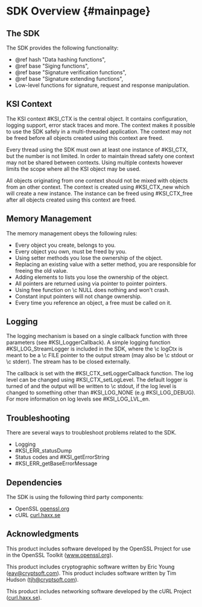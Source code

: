 SDK Overview {#mainpage}
============

The SDK
-------

The SDK provides the following functionality:
* @ref hash "Data hashing functions",
* @ref base "Siging functions",
* @ref base "Signature verification functions",
* @ref base "Signature extending functions",
* Low-level functions for signature, request and response manipulation.

KSI Context
-----------

The KSI context #KSI_CTX is the central object. It contains configuration, logging support, error stack traces and more. The
context makes it possible to use the SDK safely in a multi-threaded application. The context may not be freed before all objects
created using this context are freed.

Every thread using the SDK must own at least one instance of #KSI_CTX, but the number is not limited. In order to maintain thread safety
one context may not be shared between contexts. Using multiple contexts however limits the scope where all the KSI object may be used.

All objects originating from one context should not be mixed with objects from an other context.
The context is created using #KSI_CTX_new which will create a new instance. The instance can be freed using #KSI_CTX_free after all
objects created using this context are freed.

Memory Management
-----------------

The memory management obeys the following rules:
* Every object you create, belongs to you.
* Every object you own, must be freed by you.
* Using setter methods you lose the ownership of the object.
* Replacing an existing value with a setter method, you are responsible for freeing the old value.
* Adding elements to lists you lose the ownership of the object.
* All pointers are returned using via pointer to pointer pointers.
* Using free function on \c NULL does nothing and won't crash.
* Constant input pointers will not change ownership.
* Every time you reference an object, a free must be called on it.

Logging
-------

The logging mechanism is based on a single callback function with three parameters (see #KSI_LoggerCallback). A simple
logging function #KSI_LOG_StreamLogger is included in the SDK, where the \c logCtx is meant to be a \c FILE pointer
to the output stream (may also be \c stdout or \c stderr). The stream has to be closed externally.

The callback is set with the #KSI_CTX_setLoggerCallback function. The log level can be changed using #KSI_CTX_setLogLevel. The
default logger is turned of and the output will be written to \c stdout, if the log level is changed to something other
than #KSI_LOG_NONE (e.g #KSI_LOG_DEBUG). For more information on log levels see #KSI_LOG_LVL_en.

Troubleshooting
---------------

There are several ways to troubleshoot problems related to the SDK.
* Logging
* #KSI_ERR_statusDump
* Status codes and #KSI_getErrorString
* #KSI_ERR_getBaseErrorMessage

Dependencies
------------

The SDK is using the following third party components:
* OpenSSL [openssl.org](http://www.openssl.org)
* cURL [curl.haxx.se](http://curl.haxx.se)

Acknowledgments
----------------

This product includes software developed by the OpenSSL Project for use in the OpenSSL Toolkit (<a href="http://www.openssl.org/">www.openssl.org</a>).

This product includes cryptographic software written by Eric Young (eay@cryptsoft.com). This product includes software written by Tim Hudson (tjh@cryptsoft.com).

This product includes networking software developed by the cURL Project (<a href="http://curl.haxx.se/">curl.haxx.se</a>).

